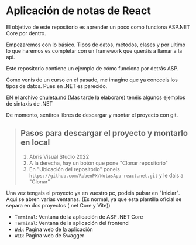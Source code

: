 # Aplicación de notas de React
El objetivo de este repositorio es aprender un poco como funciona ASP.NET Core por dentro.

Empezaremos con lo básico. Tipos de datos, métodos, clases y por ultimo lo que haremos es completar con un framework que queráis a llamar a la api.

Este repositorio contiene un ejemplo de cómo funciona por detrás ASP.

Como venís de un curso en el pasado, me imagino que ya conoceis los tipos de datos. Pues en .NET es parecido.

EN el archivo [chuleta.md](./chuleta.md) (Mas tarde la elaborare) tenéis algunos ejemplos de sintaxis de .NET

De momento, sentiros libres de descargar y montar el proyecto con git.

> ## Pasos para descargar el proyecto y montarlo en local
> 1. Abris Visual Studio 2022
> 2. A la derecha, hay un botón que pone "Clonar repositorio"
> 3. En "Ubicación del repositorio" poneis `https://github.com/RubenPX/NotasApp-react.net.git` y le dais a "Clonar"

Una vez tengais el proyecto ya en vuestro pc, podeis pulsar en "Iniciar". Aqui se abren varias ventanas. (Es normal, ya que esta plantilla oficial se separa en dos proyectos (.net Core y Vite))

- `Terminal`: Ventana de la aplicación de ASP .NET Core
- `Terminal`: Ventana de la aplicación del frontend
- `Web`: Pagina web de la aplicación
- `WEB`: Pagina web de Swagger